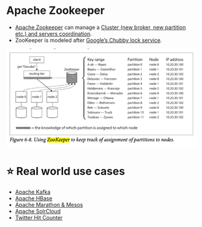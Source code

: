 # Apache Zookeeper
- [Apache Zookeeper](https://zookeeper.apache.org/) can manage a [Cluster (new broker, new partition etc.) and servers coordination](Readme.md).
- ZooKeeper is modeled after [Google’s Chubby lock service](https://people.cs.rutgers.edu/~pxk/417/notes/chubby.html).

![img.png](assets/zookeeper_cluster_meta_data.png)

# :star: Real world use cases
- [Apache Kafka](../4_MessageBrokers/Kafka/Readme.md#zookeeper)
- [Apache HBase](../3_DatabaseComponents/NoSQL-Databases/WideColumnDB/ApacheHBase.md)
- [Apache Marathon & Mesos](../6_ContainerOrchestrationServices/ApacheMarathon&Mesos.md)
- [Apache SolrCloud](../3_DatabaseComponents/Search-Databases/ApacheSolr.md)
- [Twitter Hit Counter](../../3_HLDDesignProblemsUC/TwitterHitCounterDesign/Readme.md)